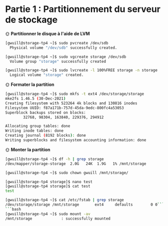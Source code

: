 # Partie 1 : Partitionnement du serveur de stockage

🌞 **Partitionner le disque à l'aide de LVM**

```bash
[gwuill@storage-tp4 ~]$ sudo pvcreate /dev/sdb
  Physical volume "/dev/sdb" successfully created.
```
```bash
[gwuill@storage-tp4 ~]$ sudo vgcreate storage /dev/sdb
  Volume group "storage" successfully created
```
```bash
[gwuill@storage-tp4 ~]$ sudo lvcreate -l 100%FREE storage -n storage
  Logical volume "storage" created.
```

🌞 **Formater la partition**
```bash
[gwuill@storage-tp4 ~]$ sudo mkfs -t ext4 /dev/storage/storage
mke2fs 1.46.5 (30-Dec-2021)
Creating filesystem with 523264 4k blocks and 130816 inodes
Filesystem UUID: f87a171b-757d-45da-9edc-800fc4a53053
Superblock backups stored on blocks:
        32768, 98304, 163840, 229376, 294912

Allocating group tables: done
Writing inode tables: done
Creating journal (8192 blocks): done
Writing superblocks and filesystem accounting information: done
```

🌞 **Monter la partition**

```bash
[gwuill@storage-tp4 ~]$ df -h | grep storage
/dev/mapper/storage-storage  2.0G   24K  1.9G   1% /mnt/storage
```
```bash
[gwuill@storage-tp4 ~]$ sudo chown gwuill /mnt/storage/
```
```bash
[gwuill@storage-tp4 storage]$ nano test
[gwuill@storage-tp4 storage]$ cat test
test
```
```bash
[gwuill@storage-tp4 ~]$ cat /etc/fstab | grep storage
/dev/storage/storage /mnt/storage       ext4     defaults        0 0```
```bash
[gwuill@storage-tp4 ~]$ sudo mount -av
/mnt/storage             : successfully mounted
```
